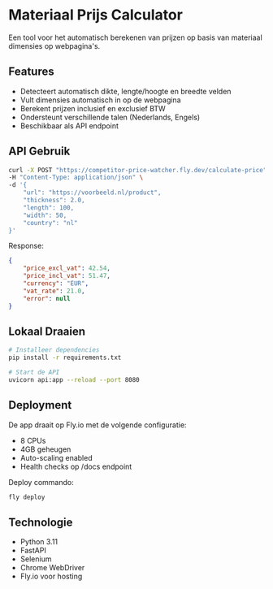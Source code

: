 # Materiaal Prijs Calculator

Een tool voor het automatisch berekenen van prijzen op basis van materiaal dimensies op webpagina's.

## Features

- Detecteert automatisch dikte, lengte/hoogte en breedte velden
- Vult dimensies automatisch in op de webpagina
- Berekent prijzen inclusief en exclusief BTW
- Ondersteunt verschillende talen (Nederlands, Engels)
- Beschikbaar als API endpoint

## API Gebruik

```bash
curl -X POST "https://competitor-price-watcher.fly.dev/calculate-price" \
-H "Content-Type: application/json" \
-d '{
    "url": "https://voorbeeld.nl/product",
    "thickness": 2.0,
    "length": 100,
    "width": 50,
    "country": "nl"
}'
```

Response:
```json
{
    "price_excl_vat": 42.54,
    "price_incl_vat": 51.47,
    "currency": "EUR",
    "vat_rate": 21.0,
    "error": null
}
```

## Lokaal Draaien

```bash
# Installeer dependencies
pip install -r requirements.txt

# Start de API
uvicorn api:app --reload --port 8080
```

## Deployment

De app draait op Fly.io met de volgende configuratie:

- 8 CPUs
- 4GB geheugen
- Auto-scaling enabled
- Health checks op /docs endpoint

Deploy commando:
```bash
fly deploy
```

## Technologie

- Python 3.11
- FastAPI
- Selenium
- Chrome WebDriver
- Fly.io voor hosting 